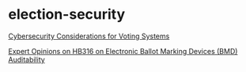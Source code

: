 # election-security
[Cybersecurity Considerations for Voting Systems](https://github.com/mattbogenberger/election-security/blob/main/SAFE_Cybersecurity.pdf)

[Expert Opinions on HB316 on Electronic Ballot Marking Devices (BMD) Auditability](https://github.com/mattbogenberger/election-security/blob/main/expert-auditability-opinions.pdf)

